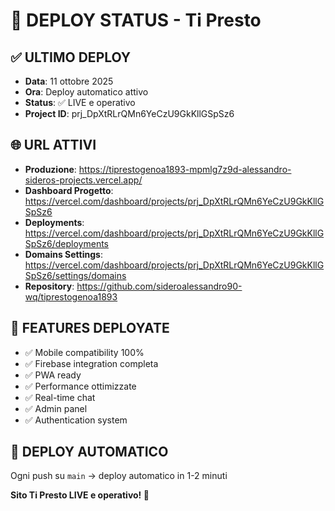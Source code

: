 # 🚀 DEPLOY STATUS - Ti Presto

## ✅ ULTIMO DEPLOY  
- **Data**: 11 ottobre 2025
- **Ora**: Deploy automatico attivo
- **Status**: ✅ LIVE e operativo
- **Project ID**: prj_DpXtRLrQMn6YeCzU9GkKllGSpSz6

## 🌐 URL ATTIVI
- **Produzione**: https://tiprestogenoa1893-mpmlg7z9d-alessandro-sideros-projects.vercel.app/
- **Dashboard Progetto**: https://vercel.com/dashboard/projects/prj_DpXtRLrQMn6YeCzU9GkKllGSpSz6
- **Deployments**: https://vercel.com/dashboard/projects/prj_DpXtRLrQMn6YeCzU9GkKllGSpSz6/deployments
- **Domains Settings**: https://vercel.com/dashboard/projects/prj_DpXtRLrQMn6YeCzU9GkKllGSpSz6/settings/domains
- **Repository**: https://github.com/sideroalessandro90-wq/tiprestogenoa1893

## 📱 FEATURES DEPLOYATE
- ✅ Mobile compatibility 100%
- ✅ Firebase integration completa
- ✅ PWA ready
- ✅ Performance ottimizzate
- ✅ Real-time chat
- ✅ Admin panel
- ✅ Authentication system

## 🔄 DEPLOY AUTOMATICO
Ogni push su `main` → deploy automatico in 1-2 minuti

**Sito Ti Presto LIVE e operativo! 🎯**